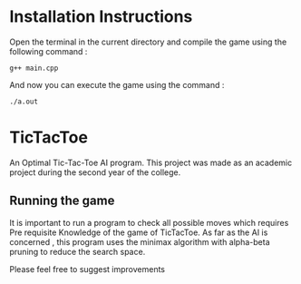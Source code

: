 
# Installation Instructions
 Open the terminal in the current directory and compile the game using the following command : 

```g++ main.cpp ```

And now you can execute the game using the command :  

```./a.out```

# TicTacToe
An Optimal Tic-Tac-Toe AI program.
This project was made as an academic project during the second year of the college.
 
## Running the game
It is important to run a program to check all possible moves which requires Pre requisite Knowledge of the game of TicTacToe.
As far as the AI is concerned , this program uses the minimax algorithm with alpha-beta pruning to reduce the search space.

Please feel free to suggest improvements
